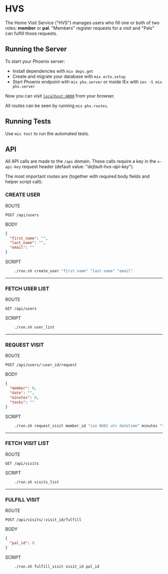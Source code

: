# HVS

The Home Visit Service ("HVS") manages users who fill one or both of two roles:
**member** or **pal**. "Members" register requests for a visit and "Pals" can fulfill those requests.

## Running the Server

To start your Phoenix server:

- Install dependencies with `mix deps.get`
- Create and migrate your database with `mix ecto.setup`
- Start Phoenix endpoint with `mix phx.server` or inside IEx with `iex -S mix phx.server`

Now you can visit [`localhost:4000`](http://localhost:4000) from your browser.

All routes can be seen by running `mix phx.routes`.

## Running Tests

Use `mix test` to run the automated tests.

## API

All API calls are made to the `/api` domain. These calls require a key in the `x-api-key` request header (default value:
"_default-hvs-api-key_").

The most important routes are (together with required body fields and helper script call):

### **CREATE USER**

ROUTE

    POST /api/users

BODY

```json
{
  "first_name": "",
  "last_name": "",
  "email": ""
}
```

SCRIPT

```bash
	./run.sh create_user "first name" "last name" "email"
```

---

### **FETCH USER LIST**

ROUTE

    GET /api/users

SCRIPT

```bash
	./run.sh user_list
```

---

### **REQUEST VISIT**

ROUTE

    POST /api/users/:user_id/request

BODY

```json
{
  "member": 0,
  "date": "",
  "minutes": 0,
  "tasks": ""
}
```

SCRIPT

```bash
	./run.sh request_visit member_id "iso 8601 utc datetime" minutes "tasks"
```

---

### **FETCH VISIT LIST**

ROUTE

    GET /api/visits

SCRIPT

```bash
	./run.sh visits_list
```

---

### **FULFILL VISIT**

ROUTE

    POST /api/visits/:visit_id/fulfill

BODY

```json
{
  "pal_id": 0
}
```

SCRIPT

```bash
	./run.sh fulfill_visit visit_id pal_id
```
